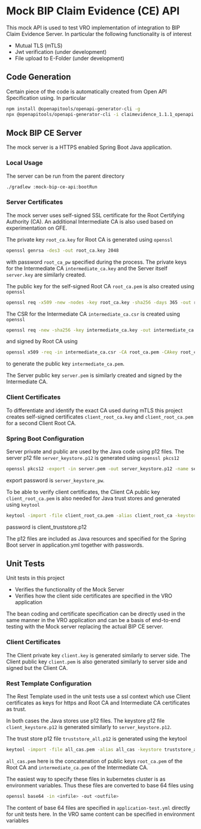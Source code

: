 # Mock BIP Claim Evidence (CE) API

This mock API is used to test VRO implementation of integration to BIP Claim Evidence Server.
In particular the following functionality is of interest

- Mutual TLS (mTLS)
- Jwt verification (under development)
- File upload to E-Folder (under development)

## Code Generation

Certain piece of the code is automatically created from Open API Specification using. In particular
```bash
npm install @openapitools/openapi-generator-cli -g
npx @openapitools/openapi-generator-cli -i claimevidence_1.1.1_openapi.json -g spring -o code
```

## Mock BIP CE Server

The mock server is a HTTPS enabled Spring Boot Java application.

### Local Usage

The server can be run from the parent directory
```bash
./gradlew :mock-bip-ce-api:bootRun
```

### Server Certificates

The mock server uses self-signed SSL certificate for the Root Certifying Authority (CA). An
additional Intermediate CA is also used based on experimentation on GFE.

The private key `root_ca.key` for Root CA is generated using `openssl`
```bash
openssl genrsa -des3 -out root_ca.key 2048
```
with password `root_ca_pw` specified during the process. The private keys for the
Intermediate CA `intermediate_ca.key` and the Server itself `server.key` are similarly created.

The public key for the self-signed Root CA `root_ca.pem` is also created using `openssl`
```bash
openssl req -x509 -new -nodes -key root_ca.key -sha256 -days 365 -out root_ca.pem
```

The CSR for the Intermediate CA `intermediate_ca.csr` is created using `openssl`
```bash
openssl req -new -sha256 -key intermediate_ca.key -out intermediate_ca.csr
```
and signed by Root CA using
```bash
openssl x509 -req -in intermediate_ca.csr -CA root_ca.pem -CAkey root_ca.key -CAcreateserial -out intermediate_ca.pem -days 365 -sha256
```
to generate the public key `intermediate_ca.pem`.

The Server public key `server.pem` is similarly created and signed by the Intermediate CA.

### Client Certificates

To differentiate and identify the exact CA used during mTLS this project creates self-signed
certificates `client_root_ca.key` and `client_root_ca.pem` for a second Client Root CA.

### Spring Boot Configuration

Server private and public are used by the Java code using p12 files. The server p12 file
`server_keystore.p12` is generated using `openssl pkcs12`
```bash
openssl pkcs12 -export -in server.pem -out server_keystore.p12 -name server -nodes -inkey server.key
```
export password is `server_keystore_pw`.

To be able to verify client certificates, the Client CA public key `client_root_ca.pem`
is also needed for Java trust stores and generated using `keytool`
```bash
keytool -import -file client_root_ca.pem -alias client_root_ca -keystore client_truststore.p12
```
password is client_truststore.p12

The p12 files are included as Java resources and specified for the Spring Boot server in
application.yml together with passwords.

## Unit Tests

Unit tests in this project
- Verifies the functionality of the Mock Server
- Verifies how the client side certificates are specified in the VRO application

The bean coding and certificate specification can be directly used in the same manner
in the VRO application and can be a basis of end-to-end testing with the Mock server replacing the
actual BIP CE server.

### Client Certificates

The Client private key `client.key` is generated similarly to server side. The Client public key
`client.pem` is also generated similarly to server side and signed but the Client CA.

### Rest Template Configuration

The Rest Template used in the unit tests use a ssl context which use Client certificates as keys for
https and Root CA and Intermediate CA certificates as trust.

In both cases the Java stores use p12 files. The keystore p12 file `client_keystore.p12` is generated
similarly to `server_keystore.p12`.

The trust store p12 file `truststore_all.p12` is generated using the keytool
```bash
keytool -import -file all_cas.pem -alias all_cas -keystore truststore_all.p12
```
`all_cas.pem` here is the concatenation of public keys `root_ca.pem` of the Root CA
and `intermediate_ca.pem` of the Intermediate CA.

The easiest way to specify these files in kubernetes cluster is as environment variables. Thus
these files are converted to base 64 files using
```bash
openssl base64 -in <infile> -out <outfile>
```
The content of base 64 files are specified in `application-test.yml` directly for unit tests
here. In the VRO same content can be specified in environment variables
